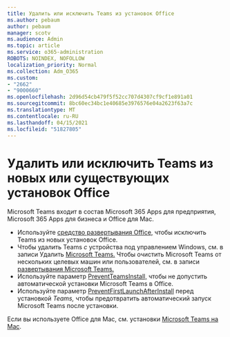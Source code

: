 ```yaml
---
title: Удалить или исключить Teams из установок Office
ms.author: pebaum
author: pebaum
manager: scotv
ms.audience: Admin
ms.topic: article
ms.service: o365-administration
ROBOTS: NOINDEX, NOFOLLOW
localization_priority: Normal
ms.collection: Adm_O365
ms.custom:
- "2662"
- "9000660"
ms.openlocfilehash: 2d96d54cb479f5f52cc707d4307cf9cf1e891a01
ms.sourcegitcommit: 8bc60ec34bc1e40685e3976576e04a2623f63a7c
ms.translationtype: MT
ms.contentlocale: ru-RU
ms.lasthandoff: 04/15/2021
ms.locfileid: "51827805"
---
```

# <a name="uninstall-or-exclude-teams-from-new-or-existing-office-installations"></a>Удалить или исключить Teams из новых или существующих установок Office

Microsoft Teams входит в состав Microsoft 365 Apps для предприятия, Microsoft 365 Apps для бизнеса и Office для Mac.

- Используйте [средство развертывания Office,](https://docs.microsoft.com/deployoffice/teams-install#how-to-exclude-microsoft-teams-from-new-installations-of-microsoft-365-apps) чтобы исключить Teams из новых установок Office.
- Чтобы удалить Teams *с* устройства под управлением Windows, см. в записи Удалить [Microsoft Teams.](https://support.office.com/article/3b159754-3c26-4952-abe7-57d27f5f4c81) Чтобы очистить Microsoft Teams от нескольких целевых машин или пользователей, см. в записи [развертывания Microsoft Teams.](https://docs.microsoft.com/microsoftteams/scripts/powershell-script-teams-deployment-clean-up)
- Используйте параметр [PreventTeamsInstall,](https://docs.microsoft.com/deployoffice/teams-install#use-group-policy-to-control-the-installation-of-microsoft-teams
) чтобы не допустить автоматической установки Microsoft Teams в Office.
- Используйте параметр [PreventFirstLaunchAfterInstall](https://docs.microsoft.com/deployoffice/teams-install#use-group-policy-to-prevent-microsoft-teams-from-starting-automatically-after-installation) перед установкой *Teams,* чтобы предотвратить автоматический запуск Microsoft Teams после установки.

Если вы используете Office для Mac, см. установки [Microsoft Teams на Mac](https://docs.microsoft.com/deployoffice/teams-install#microsoft-teams-installations-on-a-mac).